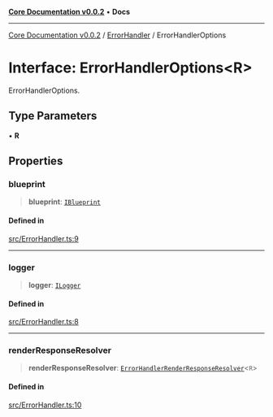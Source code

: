 [**Core Documentation v0.0.2**](../../README.md) • **Docs**

***

[Core Documentation v0.0.2](../../modules.md) / [ErrorHandler](../README.md) / ErrorHandlerOptions

# Interface: ErrorHandlerOptions\<R\>

ErrorHandlerOptions.

## Type Parameters

• **R**

## Properties

### blueprint

> **blueprint**: [`IBlueprint`](../../definitions/type-aliases/IBlueprint.md)

#### Defined in

[src/ErrorHandler.ts:9](https://github.com/stonemjs/core/blob/aa2a76ee3b0b5f73fa20c9cec0decb9263cddbc2/src/ErrorHandler.ts#L9)

***

### logger

> **logger**: [`ILogger`](../../definitions/interfaces/ILogger.md)

#### Defined in

[src/ErrorHandler.ts:8](https://github.com/stonemjs/core/blob/aa2a76ee3b0b5f73fa20c9cec0decb9263cddbc2/src/ErrorHandler.ts#L8)

***

### renderResponseResolver

> **renderResponseResolver**: [`ErrorHandlerRenderResponseResolver`](../../definitions/type-aliases/ErrorHandlerRenderResponseResolver.md)\<`R`\>

#### Defined in

[src/ErrorHandler.ts:10](https://github.com/stonemjs/core/blob/aa2a76ee3b0b5f73fa20c9cec0decb9263cddbc2/src/ErrorHandler.ts#L10)

